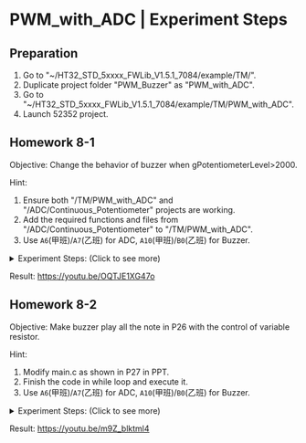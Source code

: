 # PWM_with_ADC | Experiment Steps

## Preparation

1. Go to "~/HT32_STD_5xxxx_FWLib_V1.5.1_7084/example/TM/".
2. Duplicate project folder "PWM_Buzzer" as "PWM_with_ADC".
3. Go to "~/HT32_STD_5xxxx_FWLib_V1.5.1_7084/example/TM/PWM_with_ADC".
4. Launch 52352 project.

## Homework 8-1

Objective:  Change the behavior of buzzer when gPotentiometerLevel>2000.

Hint:

1. Ensure both "/TM/PWM_with_ADC" and "/ADC/Continuous_Potentiometer" projects are working.
2. Add the required functions and files from "/ADC/Continuous_Potentiometer" to "/TM/PWM_with_ADC".
3. Use ```A6```(甲班)/```A7```(乙班) for ADC, ```A10```(甲班)/```B0```(乙班) for Buzzer.

<details><summary>Experiment Steps: (Click to see more)</summary>

1. Modify code. (follows instruction in PPT)
2. Connect ```A6```(甲班)/```A7```(乙班) to JP16, ```A10```(甲班)/```B0```(乙班) to JP9.
3. After powered on and loaded with modified code, beeping pattern of buzzer should change when gPotentiometerLevel crosses 2000.

</details>

Result: <https://youtu.be/OQTJE1XG47o>

## Homework 8-2

Objective: Make buzzer play all the note in P26 with the control of variable resistor.

Hint:

1. Modify main.c as shown in P27 in PPT.
2. Finish the code in while loop and execute it.
3. Use ```A6```(甲班)/```A7```(乙班) for ADC, ```A10```(甲班)/```B0```(乙班) for Buzzer.

<details><summary>Experiment Steps: (Click to see more)</summary>

1. Modify code. (follows instruction in PPT)
2. After powered on and loaded with modified code, the beeping frequency should change whenever gPotentiometerLevel changes over 113.

</details>

Result: <https://youtu.be/m9Z_blktml4>
